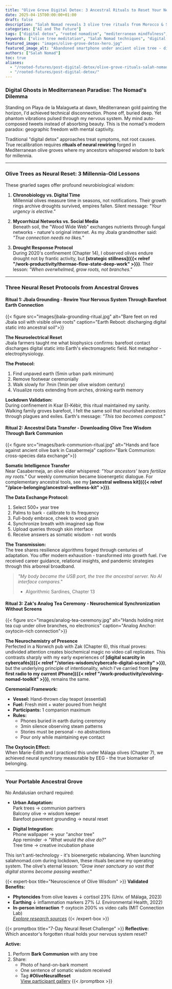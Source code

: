 ```yaml
---
title: "Olive Grove Digital Detox: 3 Ancestral Rituals to Reset Your Nervous System"
date: 2025-04-15T00:00:00+01:00
draft: false
description: "Salah Nomad reveals 3 olive tree rituals from Morocco & Spain to reset your nervous system. Grounding, bark communion & analog tea ceremony for digital overload. #RootedNomadism"
categories: ["AI and The Future"]
tags: ["digital detox", "rooted nomadism", "mediterranean mindfulness", "nervous system reset", "ancestral wisdom"]
keywords: ["olive tree meditation", "Salah Nomad techniques", "digital detox rituals", "grounding techniques for anxiety", "tree communion benefits"]
featured_image: "images/olive-grove-detox-hero.jpg"
featured_image_alt: "Abandoned smartphone under ancient olive tree - digital detox metaphor (Salah Nomad ritual)"
authors: ["Salah Nomad"]
toc: true
aliases:
  - "/rooted-futures/post-digital-detox/olive-grove-rituals-salah-nomad/"
  - "/rooted-futures/post-digital-detox/"
---
```


### Digital Ghosts in Mediterranean Paradise: The Nomad's Dilemma

Standing on Playa de la Malagueta at dawn, Mediterranean gold painting the horizon, I'd achieved technical disconnection. Phone off, buried deep. Yet phantom vibrations pulsed through my nervous system. My mind auto-composed tweets instead of absorbing beauty. This is the nomad's modern paradox: geographic freedom with mental captivity.

Traditional "digital detox" approaches treat symptoms, not root causes. True recalibration requires **rituals of neural rewiring** forged in Mediterranean olive groves where my ancestors whispered wisdom to bark for millennia.

---

### Olive Trees as Neural Reset: 3 Millennia-Old Lessons

These gnarled sages offer profound neurobiological wisdom:

1.  **Chronobiology vs. Digital Time**  
    Millennial olives measure time in seasons, not notifications. Their growth rings archive droughts survived, empires fallen. Silent message: *"Your urgency is elective."*

2.  **Mycorrhizal Networks vs. Social Media**  
    Beneath soil, the "Wood Wide Web" exchanges nutrients through fungal networks - nature's original internet. As my Jbala grandmother said: *"True connection needs no likes."*

3.  **Drought Response Protocol**  
    During 2020's confinement (Chapter 14), I observed olives endure drought not by frantic activity, but **[strategic stillness]({{< relref "/work-productivity/thermae-flow-state-deep-work" >}})**. Their lesson: *"When overwhelmed, grow roots, not branches."*

---

### Three Neural Reset Protocols from Ancestral Groves

#### Ritual 1: Jbala Grounding - Rewire Your Nervous System Through Barefoot Earth Connection

{{< figure src="images/jbala-grounding-ritual.jpg" alt="Bare feet on red Jbala soil with visible olive roots" caption="Earth Reboot: discharging digital static into ancestral soil">}}

**The Neuroelectrical Reset**  
Jbala farmers taught me what biophysics confirms: barefoot contact discharges digital static into Earth's electromagnetic field. Not metaphor - electrophysiology.

**The Protocol:**  
1. Find unpaved earth (5min urban park minimum)  
2. Remove footwear ceremonially  
3. Walk slowly for 7min (1min per olive wisdom century)  
4. Visualize roots extending from arches, drinking earth memory  

**Lockdown Validation:**  
During confinement in Ksar El-Kébir, this ritual maintained my sanity. Walking family groves barefoot, I felt the same soil that nourished ancestors through plagues and exiles. Earth's message: *"This too becomes compost."*

#### Ritual 2: Ancestral Data Transfer - Downloading Olive Tree Wisdom Through Bark Communion

{{< figure src="images/bark-communion-ritual.jpg" alt="Hands and face against ancient olive bark in Casabermeja" caption="Bark Communion: cross-species data exchange">}}

**Somatic Intelligence Transfer**  
Near Casabermeja, an olive elder whispered: *"Your ancestors' tears fertilize my roots."* Our weekly communion became bioenergetic dialogue. For complementary ancestral tools, see my **[ancestral wellness kit]({{< relref "/place-belonging/ancestral-wellness-kit" >}})**.

**The Data Exchange Protocol:**  
1. Select 500+ year tree  
2. Palms to bark - calibrate to its frequency  
3. Full-body embrace, cheek to wood grain  
4. Synchronize breath with imagined sap flow  
5. Upload queries through skin interface  
6. Receive answers as somatic wisdom - not words  

**The Transmission:**  
The tree shares resilience algorithms forged through centuries of adaptation. You offer modern exhaustion - transformed into growth fuel. I've received career guidance, relational insights, and pandemic strategies through this arboreal broadband.

> *"My body became the USB port, the tree the ancestral server. No AI interface compares."*  
> - Algorithmic Sardines, Chapter 13

#### Ritual 3: Zak's Analog Tea Ceremony - Neurochemical Synchronization Without Screens

{{< figure src="images/analog-tea-ceremony.jpg" alt="Hands holding mint tea cup under olive branches, no electronics" caption="Analog Anchor: oxytocin-rich connection">}}

**The Neurochemistry of Presence**  
Perfected in a Norwich pub with Zak (Chapter 6), this ritual proves: undivided attention creates biochemical magic no video call replicates. This contrasts sharply with my early experiences of **[digital scarcity in cybercafés]({{< relref "/stories-wisdom/cybercafe-digital-scarcity" >}})**, but the underlying principle of intentionality, which I've carried from **[my first radio to my current iPhone]({{< relref "/work-productivity/evolving-nomad-toolkit" >}})**, remains the same.

**Ceremonial Framework:**  
- **Vessel:** Hand-thrown clay teapot (essential)  
- **Fuel:** Fresh mint + water poured from height  
- **Participants:** 1 companion maximum  
- **Rules:**  
  - Phones buried in earth during ceremony  
  - 3min silence observing steam patterns  
  - Stories must be personal - no abstractions  
  - Pour only while maintaining eye contact  

**The Oxytocin Effect:**  
When Marie-Édith and I practiced this under Málaga olives (Chapter 7), we achieved neural synchrony measurable by EEG - the true biomarker of belonging.

---

### Your Portable Ancestral Grove

No Andalusian orchard required:

- **Urban Adaptation:**  
  Park trees → communion partners  
  Balcony olive → wisdom keeper  
  Barefoot pavement grounding → neural reset  

- **Digital Integration:**  
  Phone wallpaper → your "anchor tree"  
  App reminder → *"What would the olive do?"*  
  Tree time → creative incubation phase  

This isn't anti-technology - it's bioenergetic rebalancing. When launching salahnomad.com during lockdown, these rituals became my operating system. The olive's eternal lesson: *"Grow inner sanctuary so vast that digital storms become passing weather."*

{{< expert-box title="Neuroscience of Olive Wisdom" >}}
**Validated Benefits:**
- **Phytoncides** from olive leaves ↓ cortisol 23% (Univ. of Málaga, 2023)
- **Earthing** ↓ inflammation markers 27% (J. Environmental Health, 2022)
- **In-person interaction** ↑ oxytocin 200% vs video calls (MIT Connection Lab)  
*[Explore research sources](/partners/)*
{{< /expert-box >}}

<!-- Diviseur pour forcer la séparation des shortcodes -->

{{< promptbox title="7-Day Neural Reset Challenge" >}}
**Reflective:**  
Which ancestor's forgotten ritual holds your nervous system reset?

**Active:**  
1. Perform **Bark Communion** with any tree  
2. Share:  
   - Photo of hand-on-bark moment  
   - One sentence of somatic wisdom received  
   - Tag **#OliveNeuralReset**  
[View participant gallery](/connect/hub/)
{{< /promptbox >}}